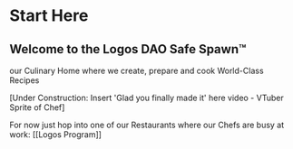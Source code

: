 # Start Here
## Welcome to the Logos DAO Safe Spawn™
our Culinary Home where we create, prepare and cook World-Class Recipes

[Under Construction: Insert 'Glad you finally made it' here video - VTuber Sprite of Chef]



For now just hop into one of our Restaurants where our Chefs are busy at work: [[Logos Program]]